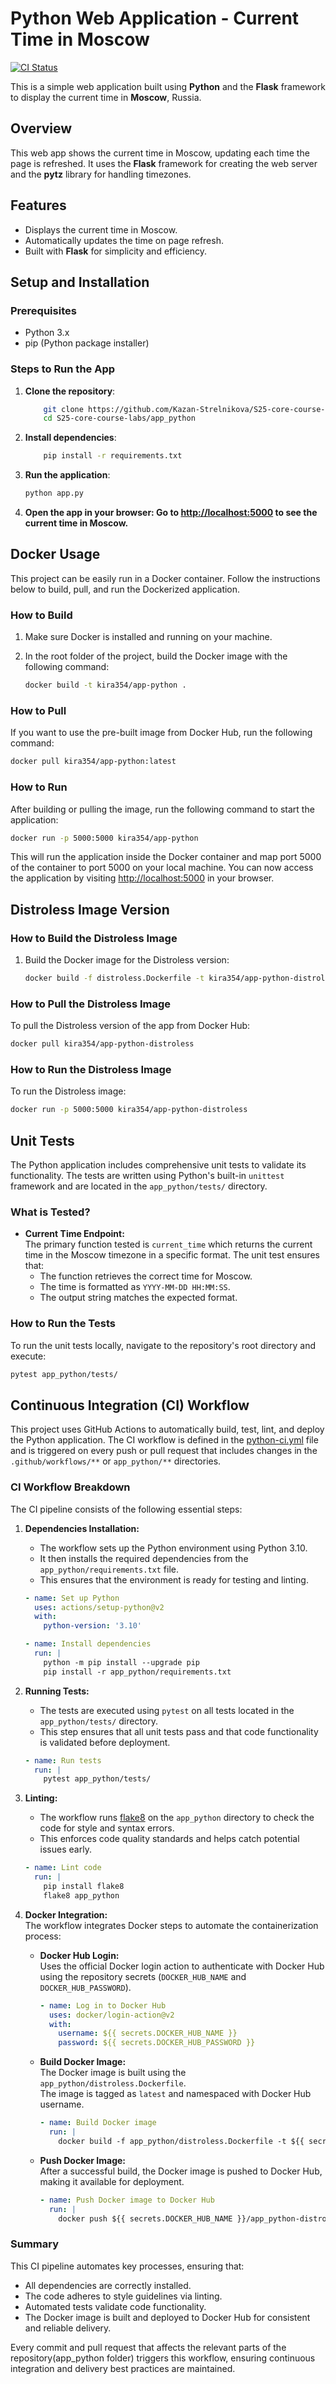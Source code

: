 # Python Web Application - Current Time in Moscow

[![CI Status](https://github.com/Kazan-Strelnikova/S25-core-course-labs/actions/workflows/python-ci.yml/badge.svg)](https://github.com/Kazan-Strelnikova/S25-core-course-labs/actions)

This is a simple web application built using **Python** and the **Flask** framework to display the current time in **Moscow**, Russia.

## Overview

This web app shows the current time in Moscow, updating each time the page is refreshed. It uses the **Flask** framework for creating the web server and the **pytz** library for handling timezones.

## Features

- Displays the current time in Moscow.
- Automatically updates the time on page refresh.
- Built with **Flask** for simplicity and efficiency.

## Setup and Installation

### Prerequisites

- Python 3.x
- pip (Python package installer)

### Steps to Run the App

1. **Clone the repository**:

    ```bash
        git clone https://github.com/Kazan-Strelnikova/S25-core-course-labs.git
        cd S25-core-course-labs/app_python
    ```

2. **Install dependencies**:

    ```bash
        pip install -r requirements.txt
    ```

3. **Run the application**:

    ```bash
    python app.py
    ```

4. **Open the app in your browser: Go to <http://localhost:5000> to see the current time in Moscow.**

## Docker Usage

This project can be easily run in a Docker container. Follow the instructions below to build, pull, and run the Dockerized application.

### How to Build

1. Make sure Docker is installed and running on your machine.

2. In the root folder of the project, build the Docker image with the following command:

   ```bash
   docker build -t kira354/app-python .
   ```

### How to Pull

If you want to use the pre-built image from Docker Hub, run the following command:

```bash
docker pull kira354/app-python:latest
```

### How to Run

After building or pulling the image, run the following command to start the application:

```bash
docker run -p 5000:5000 kira354/app-python
```

This will run the application inside the Docker container and map port 5000 of the container to port 5000 on your local machine. You can now access the application by visiting [http://localhost:5000](http://localhost:5000) in your browser.

## **Distroless Image Version**

### **How to Build the Distroless Image**

1. Build the Docker image for the Distroless version:

   ```bash
   docker build -f distroless.Dockerfile -t kira354/app-python-distroless .
   ```

### **How to Pull the Distroless Image**

To pull the Distroless version of the app from Docker Hub:

```bash
docker pull kira354/app-python-distroless
```

### **How to Run the Distroless Image**

To run the Distroless image:

```bash
docker run -p 5000:5000 kira354/app-python-distroless
```

## Unit Tests

The Python application includes comprehensive unit tests to validate its functionality. The tests are written using Python's built-in `unittest` framework and are located in the `app_python/tests/` directory.

### What is Tested?

- **Current Time Endpoint:**  
  The primary function tested is `current_time` which returns the current time in the Moscow timezone in a specific format. The unit test ensures that:
  - The function retrieves the correct time for Moscow.
  - The time is formatted as `YYYY-MM-DD HH:MM:SS`.
  - The output string matches the expected format.

### How to Run the Tests

To run the unit tests locally, navigate to the repository's root directory and execute:

```bash
pytest app_python/tests/
```

## Continuous Integration (CI) Workflow

This project uses GitHub Actions to automatically build, test, lint, and deploy the Python application. The CI workflow is defined in the [python-ci.yml](.github/workflows/python-ci.yml) file and is triggered on every push or pull request that includes changes in the `.github/workflows/**` or `app_python/**` directories.

### CI Workflow Breakdown

The CI pipeline consists of the following essential steps:

1. **Dependencies Installation:**  
   - The workflow sets up the Python environment using Python 3.10.
   - It then installs the required dependencies from the `app_python/requirements.txt` file.
   - This ensures that the environment is ready for testing and linting.

   ```yaml
   - name: Set up Python
     uses: actions/setup-python@v2
     with:
       python-version: '3.10'

   - name: Install dependencies
     run: |
       python -m pip install --upgrade pip
       pip install -r app_python/requirements.txt
   ```

2. **Running Tests:**  
   - The tests are executed using `pytest` on all tests located in the `app_python/tests/` directory.
   - This step ensures that all unit tests pass and that code functionality is validated before deployment.

   ```yaml
   - name: Run tests
     run: |
       pytest app_python/tests/
   ```

3. **Linting:**  
   - The workflow runs [flake8](https://flake8.pycqa.org/en/latest/) on the `app_python` directory to check the code for style and syntax errors.
   - This enforces code quality standards and helps catch potential issues early.

   ```yaml
   - name: Lint code
     run: |
       pip install flake8
       flake8 app_python
   ```

4. **Docker Integration:**  
   The workflow integrates Docker steps to automate the containerization process:

   - **Docker Hub Login:**  
     Uses the official Docker login action to authenticate with Docker Hub using the repository secrets (`DOCKER_HUB_NAME` and `DOCKER_HUB_PASSWORD`).

     ```yaml
     - name: Log in to Docker Hub
       uses: docker/login-action@v2
       with:
         username: ${{ secrets.DOCKER_HUB_NAME }}
         password: ${{ secrets.DOCKER_HUB_PASSWORD }}
     ```

   - **Build Docker Image:**  
     The Docker image is built using the `app_python/distroless.Dockerfile`.  
     The image is tagged as `latest` and namespaced with Docker Hub username.

     ```yaml
     - name: Build Docker image
       run: |
         docker build -f app_python/distroless.Dockerfile -t ${{ secrets.DOCKER_HUB_NAME }}/app_python-distroless:latest ./app_python
     ```

   - **Push Docker Image:**  
     After a successful build, the Docker image is pushed to Docker Hub, making it available for deployment.

     ```yaml
     - name: Push Docker image to Docker Hub
       run: |
         docker push ${{ secrets.DOCKER_HUB_NAME }}/app_python-distroless:latest
     ```

### Summary

This CI pipeline automates key processes, ensuring that:

- All dependencies are correctly installed.
- The code adheres to style guidelines via linting.
- Automated tests validate code functionality.
- The Docker image is built and deployed to Docker Hub for consistent and reliable delivery.

Every commit and pull request that affects the relevant parts of the repository(app_python folder) triggers this workflow, ensuring continuous integration and delivery best practices are maintained.
